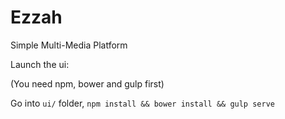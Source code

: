 # Ezzah
Simple Multi-Media Platform 

Launch the ui:

(You need npm, bower and gulp first)

Go into `ui/` folder, `npm install && bower install && gulp serve`
